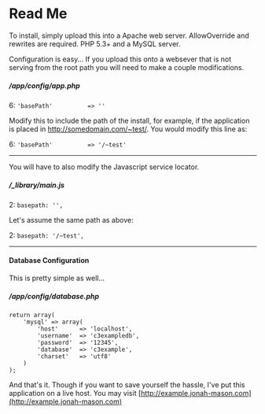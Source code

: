 Read Me
=======

To install, simply upload this into a Apache web server. AllowOverride and rewrites are required. PHP 5.3+ and a MySQL server.

Configuration is easy... If you upload this onto a websever that is not serving from the root path you will need to make a couple modifications.

##### /app/config/app.php

6: `'basePath'          => ''`

Modify this to include the path of the install, for example, if the application is placed in http://somedomain.com/~test/. You would modify this line as:

6: `'basePath'          => '/~test'`

------

You will have to also modify the Javascript service locator.

##### /_library/main.js

2: `basepath: '',`

Let's assume the same path as above:

2: `basepath: '/~test',`

------

#### Database Configuration

This is pretty simple as well...

##### /app/config/database.php

	return array(
    	'mysql' => array(
        	'host'      => 'localhost',
	        'username'  => 'c3exampledb',
    	    'password'  => '12345',
	        'database'  => 'c3example',
	        'charset'   => 'utf8'
	    )
	);

And that's it. Though if you want to save yourself the hassle, I've put this application on a live host. You may visit [http://example.jonah-mason.com](http://example.jonah-mason.com)